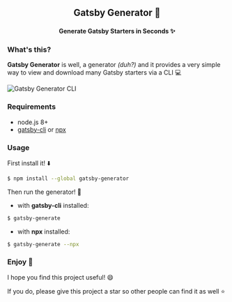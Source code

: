 <p align="center" style="font-weight:bold;font-size:21px;">Gatsby Generator 🎰</p>

<p align="center" style="font-weight:bold;font-size:14px;">Generate Gatsby Starters in Seconds ✨</p>

### What's this?
**Gatsby Generator** is well, a generator *(duh?)*
and it provides a very simple way to view and download many Gatsby starters via a CLI 💻

![Gatsby Generator CLI](/generator.gif)

### Requirements
* node.js 8+
* [gatsby-cli](https://github.com/gatsbyjs/gatsby/tree/master/packages/gatsby-cli) or [npx](https://github.com/zkat/npx)

### Usage
First install it! ⬇️

```bash
$ npm install --global gatsby-generator
```

Then run the generator! 🎰

* with **gatsby-cli** installed:
```bash
$ gatsby-generate
```

* with **npx** installed:
```bash
$ gatsby-generate --npx
```

### Enjoy 🍹
I hope you find this project useful! 😄

If you do, please give this project a star so other people can find it as well ⭐
